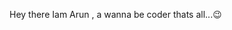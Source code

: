 Hey there Iam Arun , a wanna be coder thats all...😉


<!---
itsarunkumar/itsarunkumar is a ✨ special ✨ repository because its `README.md` (this file) appears on your GitHub profile.
You can click the Preview link to take a look at your changes.
--->
